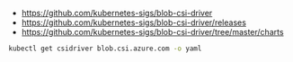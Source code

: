 * https://github.com/kubernetes-sigs/blob-csi-driver
* https://github.com/kubernetes-sigs/blob-csi-driver/releases
* https://github.com/kubernetes-sigs/blob-csi-driver/tree/master/charts


```sh
kubectl get csidriver blob.csi.azure.com -o yaml
```
